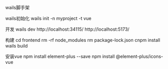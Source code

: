 wails脚手架

wails初始化
wails init -n myproject -t vue

开发
wails dev
http://localhost:34115/
http://localhost:5173/

构建
cd frontend
rm -rf node_modules
rm package-lock.json
cnpm install
wails build

安装vue
npm install element-plus --save
npm install @element-plus/icons-vue

